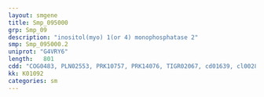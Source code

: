 ```yaml
---
layout: smgene
title: Smp_095000
grp: Smp_09
description: "inositol(myo) 1(or 4) monophosphatase 2"
smp: Smp_095000.2
uniprot: "G4VRY6"
length:   801
cdd: "COG0483, PLN02553, PRK10757, PRK14076, TIGR02067, cd01639, cl00289, pfam00459"
kk: K01092
categories: sm
---
```

